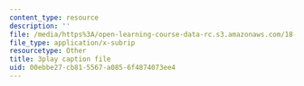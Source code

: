 ```yaml
---
content_type: resource
description: ''
file: /media/https%3A/open-learning-course-data-rc.s3.amazonaws.com/18-06sc-linear-algebra-fall-2011/00ebbe27cb815567a0856f4874073ee4_5IGTFgPqlkw.vtt
file_type: application/x-subrip
resourcetype: Other
title: 3play caption file
uid: 00ebbe27-cb81-5567-a085-6f4874073ee4
---
```

